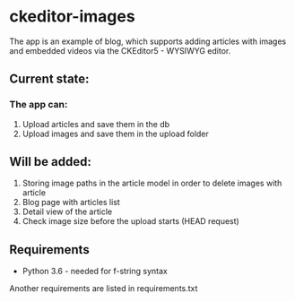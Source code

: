 # ckeditor-images
The app is an example of blog, which supports adding articles with images and embedded videos via the CKEditor5 - WYSIWYG editor.

## Current state:
### The app can:
1. Upload articles and save them in the db
2. Upload images and save them in the upload folder


## Will be added:
1. Storing image paths in the article model in order to delete images with article
2. Blog page with articles list
3. Detail view of the article
4. Check image size before the upload starts (HEAD request)

## Requirements
* Python 3.6 - needed for f-string syntax


Another requirements are listed in requirements.txt
